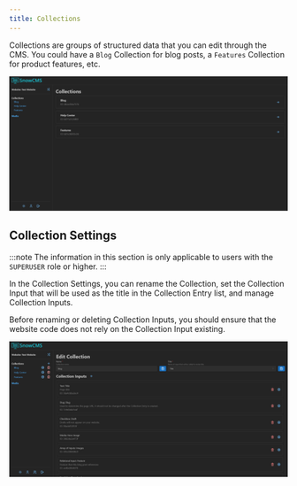 ```yaml
---
title: Collections
---
```


Collections are groups of structured data that you can edit through the CMS. You could have a `Blog` Collection for blog posts, a `Features` Collection for product features, etc.

![Collections](../../../assets/docs/user/collections.png)

## Collection Settings

:::note
The information in this section is only applicable to users with the `SUPERUSER` role or higher.
:::

In the Collection Settings, you can rename the Collection, set the Collection Input that will be used as the title in the Collection Entry list, and manage Collection Inputs.

Before renaming or deleting Collection Inputs, you should ensure that the website code does not rely on the Collection Input existing.

![Collection Settings](../../../assets/docs/user/collection-settings.png)